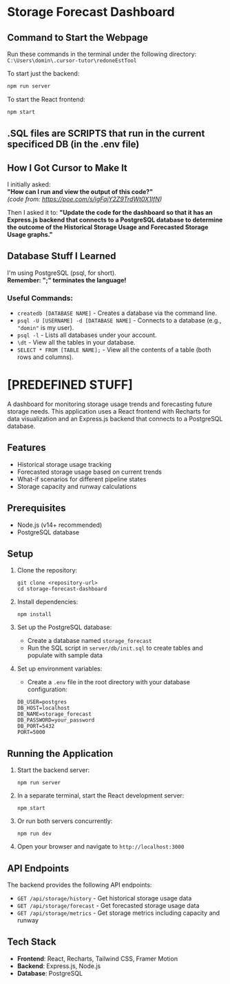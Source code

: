 
# Storage Forecast Dashboard

## Command to Start the Webpage

Run these commands in the terminal under the following directory:  
`C:\Users\domin\.cursor-tutor\redoneEstTool`

To start just the backend:
```bash
npm run server
```

To start the React frontend:
```bash
npm start
```

## .SQL files are SCRIPTS that run in the current specificed DB (in the .env file)

## How I Got Cursor to Make It

I initially asked:  
**"How can I run and view the output of this code?"**  
*(code from: https://poe.com/s/igFajY2Z9TrdWt0X1IfN)*

Then I asked it to:
**"Update the code for the dashboard so that it has an Express.js backend that connects to a PostgreSQL database to determine the outcome of the Historical Storage Usage and Forecasted Storage Usage graphs."**

## Database Stuff I Learned

I'm using PostgreSQL (psql, for short).  
**Remember: ";" terminates the language!**

### Useful Commands:
- `createdb [DATABASE NAME]` - Creates a database via the command line.
- `psql -U [USERNAME] -d [DATABASE NAME]` - Connects to a database (e.g., `"domin"` is my user).
- `psql -l` - Lists all databases under your account.
- `\dt` - View all the tables in your database.
- `SELECT * FROM [TABLE NAME];` - View all the contents of a table (both rows and columns).











# [PREDEFINED STUFF]

A dashboard for monitoring storage usage trends and forecasting future storage needs. This application uses a React frontend with Recharts for data visualization and an Express.js backend that connects to a PostgreSQL database.

## Features

- Historical storage usage tracking
- Forecasted storage usage based on current trends
- What-if scenarios for different pipeline states
- Storage capacity and runway calculations

## Prerequisites

- Node.js (v14+ recommended)
- PostgreSQL database

## Setup

1. Clone the repository:
   ```
   git clone <repository-url>
   cd storage-forecast-dashboard
   ```

2. Install dependencies:
   ```
   npm install
   ```

3. Set up the PostgreSQL database:
   - Create a database named `storage_forecast`
   - Run the SQL script in `server/db/init.sql` to create tables and populate with sample data

4. Set up environment variables:
   - Create a `.env` file in the root directory with your database configuration:
   ```
   DB_USER=postgres
   DB_HOST=localhost
   DB_NAME=storage_forecast
   DB_PASSWORD=your_password
   DB_PORT=5432
   PORT=5000
   ```

## Running the Application

1. Start the backend server:
   ```
   npm run server
   ```

2. In a separate terminal, start the React development server:
   ```
   npm start
   ```

3. Or run both servers concurrently:
   ```
   npm run dev
   ```

4. Open your browser and navigate to `http://localhost:3000`

## API Endpoints

The backend provides the following API endpoints:

- `GET /api/storage/history` - Get historical storage usage data
- `GET /api/storage/forecast` - Get forecasted storage usage data
- `GET /api/storage/metrics` - Get storage metrics including capacity and runway

## Tech Stack

- **Frontend**: React, Recharts, Tailwind CSS, Framer Motion
- **Backend**: Express.js, Node.js
- **Database**: PostgreSQL 
